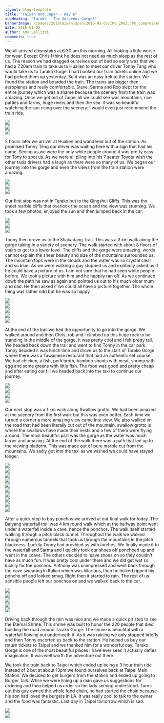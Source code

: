 ```yaml
---
layout: blog-template
title: "Taiwan and Japan - Day 6"
subHeading: "Taroko - The Gorgeous Gorge!"
bannerImage: /images/2016taiwanjapan/2016-01-02/IMG_2962.JPG_compressed.JPEG
date: 2016-01-02
author: Amy Sellitti
comments: true
---
```


We all arrived downstairs at 6:30 am this morning. All looking a little worse for wear. Except Chris I think he does not need as much sleep as the rest of us. The reason we had dragged ourselves out of bed so early was that we had a 7.20am train to take us to Hualien to meet our driver Tonny Tang who would take us to Tarako Gorge. I had booked our train tickets online and we had picked them up yesterday. So it was an easy trek to the station. We found the station and boarded the train. The trains are bigger then aeroplanes and really comfortable. Steve, Sarma and Rob slept for the entire journey which was a shame because the scenery from the train was amazing. Once we got out of Taipei all we could see was mountains, rice patties and farms, huge rivers and then the sea. it was so beautiful watching the sun rising over the scenery. I would even just recommend the train ride. 

<div class="center-image"><img src="/images/2016taiwanjapan/2016-01-02/IMG_2830.JPG_compressed.JPEG" /></div>
<div class="center-image"><img src="/images/2016taiwanjapan/2016-01-02/IMG_2835.JPG_compressed.JPEG" /></div>
<div class="center-image"><img src="/images/2016taiwanjapan/2016-01-02/IMG_2840.JPG_compressed.JPEG" /></div>

2 hours later we arriver at Hualien and wandered out of the station. As promised Tonny Teng our driver was waiting here with a sign that had his name. Seeing as we were the only white people around it was pretty easy for Tony to spot us. As we were all piling into his 7 seater Toyota wish the other taxis drivers had a laugh as there were so many of us. We began our journey into the gorge and even the views from the train station were amazing. 

<div class="center-image"><img src="/images/2016taiwanjapan/2016-01-02/IMG_2847.JPG_compressed.JPEG" /></div>
<div class="center-image"><img src="/images/2016taiwanjapan/2016-01-02/IMG_2849.JPG_compressed.JPEG" /></div>
<div class="center-image"><img src="/images/2016taiwanjapan/2016-01-02/IMG_2852.JPG_compressed.JPEG" /></div>

Our first stop was not in Tarako but to the Qingshui Cliffs. This was the sheet marble cliffs that overlook the ocean and the view was stunning. We took a few photos, enjoyed the sun and then jumped back in the car. 

<div class="center-image"><img src="/images/2016taiwanjapan/2016-01-02/IMG_2859.JPG_compressed.JPEG" /></div>
<div class="center-image"><img src="/images/2016taiwanjapan/2016-01-02/IMG_2865.JPG_compressed.JPEG" /></div>
<div class="center-image"><img src="/images/2016taiwanjapan/2016-01-02/DSC_4471.JPG_compressed.JPEG" /></div>

Tonny then drove us to the Shakadang Trail. This was a 3 km walk along the gorge taking in a variety of scenery. The walk started with about 8 floors of stairs to get to a lower level. The cliffs and the gorge were amazing, words cannot explain the sheer beauty and size of the mountains surrounded us. The mountain tops were in the clouds and the water was so crystal clear and so blue. As we were walking a guy stopped us and excitedly asked us if he could have a picture of us. I am not sure that he had seen white people before. We took a picture with him and he happily ran off. As we continued dowb the path he saw as again and pointed us out to his much older mum and dad. He then asked if we could all have a picture together. The whole thing was rather odd but he was so happy

<div class="center-image"><img src="/images/2016taiwanjapan/2016-01-02/IMG_2874.JPG_compressed.JPEG" /></div>
<div class="center-image"><img src="/images/2016taiwanjapan/2016-01-02/IMG_2884.JPG_compressed.JPEG" /></div>
<div class="center-image"><img src="/images/2016taiwanjapan/2016-01-02/IMG_2891.JPG_compressed.JPEG" /></div>
<div class="center-image"><img src="/images/2016taiwanjapan/2016-01-02/IMG_2894.JPG_compressed.JPEG" /></div>
<div class="center-image"><img src="/images/2016taiwanjapan/2016-01-02/IMG_2904.JPG_compressed.JPEG" /></div>

At the end of the trail we had the opportunity to go into the gorge. We walked around and then Chris, rob and I climbed up this huge rock to be standing in the middle of the gorge. It was pretty cool and I felt pretty tall. We headed back down the trail and went to find Tonny in the car park. Tonny decided it was lunch time and drove us to the start of Tarako Gorge where there was a Tawainese resturant that had an authentic set course. We had chicken, a fish, pork broth, bamboo shoots with meat, shrimp with egg and some greens with little fish. The food was good and pretty cheap and after eating our fill we headed back into the taxi to continue our journey.

<div class="center-image"><img src="/images/2016taiwanjapan/2016-01-02/IMG_2912.JPG_compressed.JPEG" /></div>
<div class="center-image"><img src="/images/2016taiwanjapan/2016-01-02/IMG_2915.JPG_compressed.JPEG" /></div>
<div class="center-image"><img src="/images/2016taiwanjapan/2016-01-02/IMG_2925.JPG_compressed.JPEG" /></div>
<div class="center-image"><img src="/images/2016taiwanjapan/2016-01-02/IMG_2929.JPG_compressed.JPEG" /></div>

Our next stop was a 1 km walk along Swallow grotto. We had been amazed at the scenery from the first walk but this was even better. Each time we turned a corner a more amazing view came into view. We also walked on the road that had been literally cut out of the mountain. swallow grotto is where the swallows have made their nests and a few of them were flying around. The most beautiful part was the gorge as the water was much larger and amazing. At the end of the walk there was a path that led up to the viewing platform. This was made out of pure marble cut from the mountains. We sadly got into the taxi as we wished we could have stayed longer.

<div class="center-image"><img src="/images/2016taiwanjapan/2016-01-02/IMG_2930.JPG_compressed.JPEG" /></div>
<div class="center-image"><img src="/images/2016taiwanjapan/2016-01-02/IMG_2931.JPG_compressed.JPEG" /></div>
<div class="center-image"><img src="/images/2016taiwanjapan/2016-01-02/IMG_2934.JPG_compressed.JPEG" /></div>
<div class="center-image"><img src="/images/2016taiwanjapan/2016-01-02/IMG_2952.JPG_compressed.JPEG" /></div>
<div class="center-image"><img src="/images/2016taiwanjapan/2016-01-02/IMG_2953.JPG_compressed.JPEG" /></div>
<div class="center-image"><img src="/images/2016taiwanjapan/2016-01-02/IMG_2955.JPG_compressed.JPEG" /></div>
<div class="center-image"><img src="/images/2016taiwanjapan/2016-01-02/IMG_2962.JPG_compressed.JPEG" /></div>
<div class="center-image"><img src="/images/2016taiwanjapan/2016-01-02/IMG_2966.JPG_compressed.JPEG" /></div>
<div class="center-image"><img src="/images/2016taiwanjapan/2016-01-02/IMG_2973.JPG_compressed.JPEG" /></div>
<div class="center-image"><img src="/images/2016taiwanjapan/2016-01-02/IMG_2980.JPG_compressed.JPEG" /></div>

After a quick stop to buy ponchos we arrived at out final walk for today. The Baiyang waterfall trail was 4 km round walk which at the halfway point went under a waterfall inside a cave, hence the ponchos. The walk itself started walking through a pitch black tunnel. Throughout the walk we walked through numerous tunnels that took us through the mountains in the pitch blackness. Luckily Tonny had provided us with torches. We finally made it to the waterfall and Sarma and I quickly took our shoes off ponchoed up and went in the ccave. The others decided to leave shoes on so they couldn't have as much fun. It was pretty cool under there and we did get wet so luckily for the ponchos. Anthony was unimpressed and went back through the cave swearing in Italian which was hilarious, then he hulked ripped his poncho off and looked smug. Right then it started to rain. The rest of us sensible people left our ponchos on and we walked back to the car.

<div class="center-image"><img src="/images/2016taiwanjapan/2016-01-02/IMG_2998.JPG_compressed.JPEG" /></div>
<div class="center-image"><img src="/images/2016taiwanjapan/2016-01-02/IMG_3009.JPG_compressed.JPEG" /></div>
<div class="center-image"><img src="/images/2016taiwanjapan/2016-01-02/P1020776.JPG_compressed.JPEG" /></div>
<div class="center-image"><img src="/images/2016taiwanjapan/2016-01-02/P1020761.JPG_compressed.JPEG" /></div>
<div class="center-image"><img src="/images/2016taiwanjapan/2016-01-02/20160102_152216.jpg_compressed.JPEG" /></div>

Driving back through the rain was nice and we made a quick pit stop to see the Eternal Shrine. This shrine was built to honor the 220 people that died building the road around Tarako Gorge. The shrine is beautiful with a waterfall flowing out underneath it. As it was raining we only stopped briefly and then Tonny escorted us back to the station. He helped us buy our return tickets to Taipei and we thanked him for a wonderful day. Tarako Gorge is one of the most beautiful places I have ever seen it actually defies imagination. It was well worth the adventure out there.

We took the train back to Taipei which ended up being a 3 hour train ride instead of 2 but at about 10pm we found ourselves back at Taipei Main Station. We decided to get burgers from the station and ended  up going to Burger Talk. While we were lining up a man gave us suggestions for ordering and then helped us order so the lady serving understood. Turns out this guy owned the whole food chain, he had started the chain because his son had loved the burgers in LA. It was really cool to talk to the owner and the food was fantastic. Last day in Taipei tomorrow which is sad. 

<div class="center-image"><img src="/images/2016taiwanjapan/2016-01-02/IMG_3004.JPG_compressed.JPEG" /></div>
<div class="center-image"><img src="/images/2016taiwanjapan/2016-01-02/DSC_0762.JPG_compressed.JPEG" /></div>